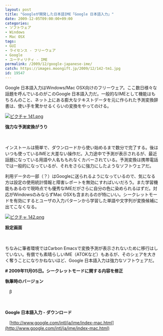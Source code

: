 ```yaml
---
layout: post
title: "Googleが開発した日本語IME「Google 日本語入力」"
date: 2009-12-05T09:00:00+09:00
categories:
- ソフトウェア
- Windows
- Mac OSX
tags: 
- GUI
- ライセンス - フリーウェア
- Google
- ユーティリティ - IME
permalink: /2009/12/google-japanese-ime/
catch: https://images.moongift.jp/2009/12/142-tm1.jpg
id: 19547
---
```

Google 日本語入力はWindows/Mac OSX向けのフリーウェア。ここ数日様々な話題を呼んでいるのがこのGoogle 日本語入力だ。一般的なIMEとして機能はもちろんのこと、ネット上にある膨大なテキストデータを元に作られた予測変換辞書は、使い手を驚かせるくらいの変換をやってのける。

  

[![ピクチャ 141.png](https://images.moongift.jp/2009/12/141-tm1.jpg)](https://images.moongift.jp/2009/12/1411.png)  
  
**強力な予測変換がうり**

  

　

  

インストールは簡単で、ダウンロードから使い始めるまで数分で完了する。後はいつも使っているIMEと大差ない操作だ。入力途中で予測が表示されるが、最近話題になっている用語や人名ももれなくカバーされている。予測変換は携帯電話では一般的になっているが、それをさらに強力にしたようなソフトウェアだ。

  
  
<!--more-->

利用データの一部（？）はGoogleに送られるようになっているので、気になる方は設定の使用統計情報と障害レポートを無効にすればいいだろう。また学習機能もあるので現時点でも優秀なIMEだがさらに自分の色に染められるはずだ。対応がWindowsのみならずMac OSXも含まれるのが特にいい。シークレットモードを有効にするとユーザの入力パターンから学習した単語や文字列が変換候補に出てこなくなる。

  

[![ピクチャ 142.png](https://images.moongift.jp/2009/12/142-tm1.jpg)](https://images.moongift.jp/2009/12/1421.png)  
  
**設定画面**

  

　

  

ちなみに筆者環境ではCarbon Emacsで変換予測が表示されないために移行はしていない。有償でも素晴らしいIME（ATOKなど）もあるが、そのシェアを大きく奪うことになりかねないほど、Google 日本語入力は強力なソフトウェアだ。

  

**# 2009年11月05日。シークレットモードに関する内容を修正**

  

**執筆時のバージョン**  
  
　β

  

　

  

**Google 日本語入力 - ダウンロード**  
  
　[http://www.google.com/intl/ja/ime/index-mac.html](http://www.google.com/intl/ja/ime/index-mac.html)

  
